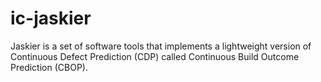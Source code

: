 # ic-jaskier
Jaskier is a set of software tools that implements a lightweight version of Continuous Defect Prediction (CDP) called Continuous Build Outcome Prediction (CBOP).




